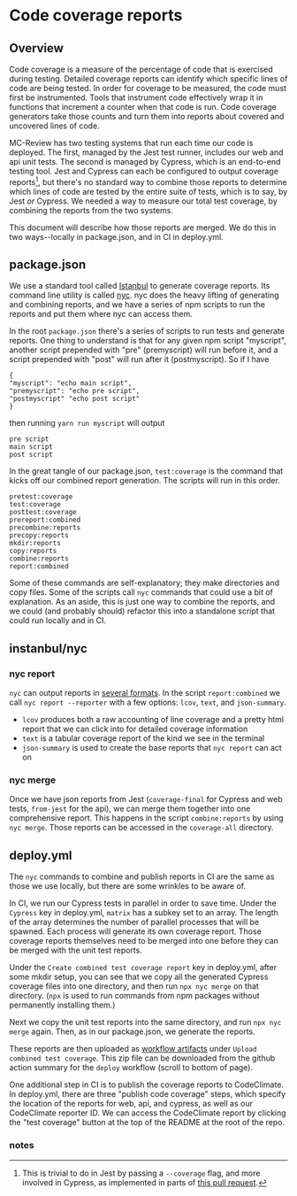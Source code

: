 # Code coverage reports

## Overview

Code coverage is a measure of the percentage of code that is exercised during testing. Detailed coverage reports can identify which specific lines of code are being tested. In order for coverage to be measured, the code must first be instrumented. Tools that instrument code effectively wrap it in functions that increment a counter when that code is run. Code coverage generators take those counts and turn them into reports about covered and uncovered lines of code.

MC-Review has two testing systems that run each time our code is deployed. The first, managed by the Jest test runner, includes our web and api unit tests. The second is managed by Cypress, which is an end-to-end testing tool. Jest and Cypress can each be configured to output coverage reports[^1], but there's no standard way to combine those reports to determine which lines of code are tested by the entire suite of tests, which is to say, by Jest _or_ Cypress. We needed a way to measure our total test coverage, by combining the reports from the two systems.

This document will describe how those reports are merged. We do this in two ways--locally in package.json, and in CI in deploy.yml.

## package.json

We use a standard tool called [Istanbul](https://istanbul.js.org/) to generate coverage reports. Its command line utility is called [nyc](https://github.com/istanbuljs/nyc). nyc does the heavy lifting of generating and combining reports, and we have a series of npm scripts to run the reports and put them where nyc can access them.

In the root `package.json` there's a series of scripts to run tests and generate reports. One thing to understand is that for any given npm script "myscript", another script prepended with "pre" (premyscript) will run before it, and a script prepended with "post" will run after it (postmyscript). So if I have

```
{
"myscript": "echo main script",
"premyscript": "echo pre script",
"postmyscript" "echo post script"
}
```

then running `yarn run myscript` will output

```
pre script
main script
post script
```

In the great tangle of our package.json, `test:coverage` is the command that kicks off our combined report generation. The scripts will run in this order.

```
pretest:coverage
test:coverage
posttest:coverage
prereport:combined
precombine:reports
precopy:reports
mkdir:reports
copy:reports
combine:reports
report:combined
```

Some of these commands are self-explanatory; they make directories and copy files. Some of the scripts call `nyc` commands that could use a bit of explanation. As an aside, this is just one way to combine the reports, and we could (and probably should) refactor this into a standalone script that could run locally and in CI.

## instanbul/nyc

### nyc report

`nyc` can output reports in [several formats](https://istanbul.js.org/docs/advanced/alternative-reporters/). In the script `report:combined` we call `nyc report --reporter` with a few options: `lcov`, `text`, and `json-summary`.

-   `lcov` produces both a raw accounting of line coverage and a pretty html report that we can click into for detailed coverage information
-   `text` is a tabular coverage report of the kind we see in the terminal
-   `json-summary` is used to create the base reports that `nyc report` can act on

### nyc merge

Once we have json reports from Jest (`coverage-final` for Cypress and web tests, `from-jest` for the api), we can merge them together into one comprehensive report. This happens in the script `combine:reports` by using `nyc merge`. Those reports can be accessed in the `coverage-all` directory.

## deploy.yml

The `nyc` commands to combine and publish reports in CI are the same as those we use locally, but there are some wrinkles to be aware of.

In CI, we run our Cypress tests in parallel in order to save time. Under the `Cypress` key in deploy.yml, `matrix` has a subkey set to an array. The length of the array determines the number of parallel processes that will be spawned. Each process will generate its own coverage report. Those coverage reports themselves need to be merged into one before they can be merged with the unit test reports.

Under the `Create combined test coverage report` key in deploy.yml, after some mkdir setup, you can see that we copy all the generated Cypress coverage files into one directory, and then run `npx nyc merge` on that directory. (`npx` is used to run commands from npm packages without permanently installing them.)

Next we copy the unit test reports into the same directory, and run `npx nyc merge` again. Then, as in our package.json, we generate the reports.

These reports are then uploaded as [workflow artifacts](https://docs.github.com/en/actions/managing-workflow-runs/downloading-workflow-artifacts) under `Upload combined test coverage`. This zip file can be downloaded from the github action summary for the `deploy` workflow (scroll to bottom of page).

One additional step in CI is to publish the coverage reports to CodeClimate. In deploy.yml, there are three "publish code coverage" steps, which specify the location of the reports for web, api, and cypress, as well as our CodeClimate reporter ID. We can access the CodeClimate report by clicking the "test coverage" button at the top of the README at the root of the repo.

### notes

[^1]: This is trivial to do in Jest by passing a `--coverage` flag, and more involved in Cypress, as implemented in parts of [this pull request](https://github.com/Enterprise-CMCS/managed-care-review/pull/1119/files).
